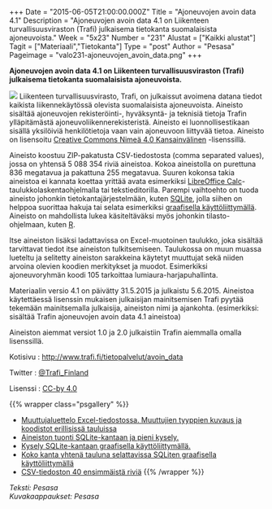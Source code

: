 +++
Date = "2015-06-05T21:00:00.000Z"
Title = "Ajoneuvojen avoin data 4.1"
Description = "Ajoneuvojen avoin data 4.1 on Liikenteen turvallisuusviraston (Trafi) julkaisema tietokanta suomalaisista ajoneuvoista."
Week = "5x23"
Number = "231"
Alustat = ["Kaikki alustat"]
Tagit = ["Materiaali","Tietokanta"]
Type = "post"
Author = "Pesasa"
Pageimage = "valo231-ajoneuvojen_avoin_data.png"
+++


**Ajoneuvojen avoin data 4.1 on Liikenteen turvallisuusviraston (Trafi)
julkaisema tietokanta suomalaisista ajoneuvoista.**

![ ](/images/valo231-ajoneuvojen_avoin_data.png "fig:valo231-ajoneuvojen_avoin_data.png")
Liikenteen turvallisuusvirasto, Trafi, on julkaissut avoimena datana tiedot kaikista
liikennekäytössä olevista suomalaisista ajoneuvoista. Aineisto sisältää ajoneuvojen
rekisteröinti-, hyväksyntä- ja teknisiä tietoja Trafin ylläpitämästä ajoneuvoliikennerekisteristä.
Aineisto ei luonnollisestikaan sisällä yksilöiviä henkilötietoja vaan vain ajoneuvoon liittyvää
tietoa. Aineisto on lisensoitu [Creative Commons Nimeä 4.0 Kansainvälinen] -lisenssillä.

Aineisto koostuu ZIP-pakatusta CSV-tiedostosta (comma separated values), jossa on
yhtensä 5 088 354 riviä aineistoa. Kokoa aineistolla on purettuna 836 megatavua ja
pakattuna 255 megatavua. Suuren kokonsa takia aineistoa ei kannata koettaa yrittää avata
esimerkiksi [LibreOffice Calc](LibreOffice_Calc)-taulukkolaskentaohjelmalla tai tekstieditorilla.
Parempi vaihtoehto on tuoda aineisto johonkin tietokantajärjestelmään, kuten [SQLite](SQLite),
jolla siihen on helppoa suorittaa hakuja tai selata esimerkiksi
[graafisella käyttöliittymällä](DB_Browser_for_SQLite). Aineisto on mahdollista lukea
käsiteltäväksi myös johonkin tilasto-ohjelmaan, kuten [R](R).

Itse aineiston lisäksi ladattavissa on Excel-muotoinen taulukko,
joka sisältää tarvittavat tiedot itse aineiston tulkitsemiseen. Taulukossa on muun muassa lueteltu
ja selitetty aineiston sarakkeina käytetyt muuttujat sekä niiden arvoina olevien koodien merkitykset ja muodot. Esimerkiksi ajoneuvoryhmän koodi 105 tarkoittaa lumiaura-harjapuhallinta.

Materiaalin versio 4.1 on päivätty 31.5.2015 ja julkaistu 5.6.2015. Aineistoa käytettäessä
lisenssin mukaisen julkaisijan mainitsemisen Trafi pyytää tekemään mainitsemalla julkaisija,
aineiston nimi ja ajankohta. (esimerkiksi: sisältää Trafin ajoneuvojen avoin data 4.1 aineistoa)

Aineiston aiemmat versiot 1.0 ja 2.0 julkaistiin Trafin aiemmalla omalla lisenssillä.

Kotisivu
:   <http://www.trafi.fi/tietopalvelut/avoin_data>

Twitter
:   [@Trafi_Finland](https://twitter.com/Trafi_Finland)

Lisenssi
:   [CC-by 4.0](https://creativecommons.org/licenses/by/4.0/deed.fi)

{{% wrapper class="psgallery" %}}
-   [Muuttujaluettelo Excel-tiedostossa. Muuttujien tyyppien kuvaus ja koodistot erillisissä tauluissa](/images/ajoneuvojen_avoin_data-1.jpg)
-   [Aineiston tuonti SQLite-kantaan ja pieni kysely.](/images/ajoneuvojen_avoin_data-2.jpg)
-   [Kysely SQLite-kantaan graafisella käyttöliittymällä.](/images/ajoneuvojen_avoin_data-3.jpg)
-   [Koko kanta yhtenä tauluna selattavissa SQLiten graafisella käyttöliittymällä](/images/ajoneuvojen_avoin_data-4.jpg)
-   [CSV-tiedoston 40 ensimmäistä riviä](/images/ajoneuvojen_avoin_data-5.jpg)
{{% /wrapper %}}

*Teksti: Pesasa* <br />
*Kuvakaappaukset: Pesasa*



[Creative Commons Nimeä 4.0 Kansainvälinen]: http://creativecommons.org/licenses/by/4.0/deed.fi (CC-by 4.0)
